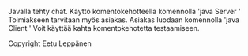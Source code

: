 Javalla tehty chat.
Käyttö komentokehotteella komennolla 'java Server <portti>'
Toimiakseen tarvitaan myös asiakas. Asiakas luodaan komennolla 'java Client <ip> <portti>'
Voit käyttää kahta komentokehotetta testaamiseen.

Copyright Eetu Leppänen
